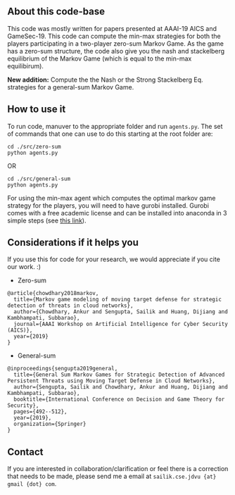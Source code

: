 ## About this code-base

This code was mostly written for papers presented at AAAI-19 AICS and GameSec-19. This code can compute the min-max strategies for both the players participating in a two-player zero-sum Markov Game. As the game has a zero-sum structure, the code also give you the nash and stackelberg equilibrium of the Markov Game (which is equal to the min-max equilibirum).

**New addition:** Compute the the Nash or the Strong Stackelberg Eq. strategies for a general-sum Markov Game.

## How to use it

To run code, manuver to the appropriate folder and run `agents.py`. The set of commands that one can use to do this starting at the root folder are:
```
cd ./src/zero-sum
python agents.py
```
OR
```
cd ./src/general-sum
python agents.py
```

For using the min-max agent which computes the optimal markov game strategy for the players, you will need to have gurobi installed. Gurobi comes with a free academic license and can be installed into anaconda in 3 simple steps (see [this link](http://www.gurobi.com/documentation/8.0/quickstart_mac/installing_the_anaconda_py.html)).

## Considerations if it helps you

If you use this for code for your research, we would appreciate if you cite our work. :)
+ Zero-sum
```
@article{chowdhary2018markov,
  title={Markov game modeling of moving target defense for strategic detection of threats in cloud networks},
  author={Chowdhary, Ankur and Sengupta, Sailik and Huang, Dijiang and Kambhampati, Subbarao},
  journal={AAAI Workshop on Artificial Intelligence for Cyber Security (AICS)},
  year={2019}
}
```
+ General-sum
```
@inproceedings{sengupta2019general,
  title={General Sum Markov Games for Strategic Detection of Advanced Persistent Threats using Moving Target Defense in Cloud Networks},
  author={Sengupta, Sailik and Chowdhary, Ankur and Huang, Dijiang and Kambhampati, Subbarao},
  booktitle={International Conference on Decision and Game Theory for Security},
  pages={492--512},
  year={2019},
  organization={Springer}
}
```

## Contact

If you are interested in collaboration/clarification or feel there is a correction that needs to be made, please send me a email at `sailik.cse.jdvu {at} gmail {dot} com`.
